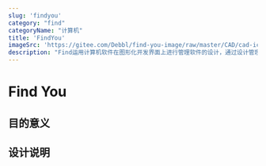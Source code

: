 ```yaml
---
slug: 'findyou'
category: "find"
categoryName: "计算机"
title: 'FindYou'
imageSrc: 'https://gitee.com/Debbl/find-you-image/raw/master/CAD/cad-icon.png'
description: "Find运用计算机软件在图形化开发界面上进行管理软件的设计，通过设计管理软件的流程结构、数据结构，最终通过计算机软件系统的自动数据加载、解析生成能够独立应用的管理软件的过程。"
---
```


# Find You

## 目的意义

## 设计说明

